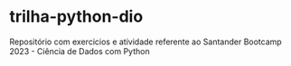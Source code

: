 # trilha-python-dio
Repositório com exercicios e atividade referente ao Santander Bootcamp 2023 - Ciência de Dados com Python
